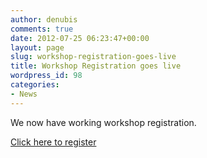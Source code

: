 ```yaml
---
author: denubis
comments: true
date: 2012-07-25 06:23:47+00:00
layout: page
slug: workshop-registration-goes-live
title: Workshop Registration goes live
wordpress_id: 98
categories:
- News
---
```


We now have working workshop registration.

[Click here to register](http://fedarch.org/ocs/index.php/FAIMS/FAIMSW1/schedConf/registration)
